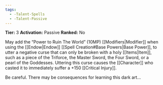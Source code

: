 ```yaml
---
tags:
  - -Talent-Spells
  - -Talent-Passive
---
```

**Tier:** 3
**Activation:** Passive
**Ranked:** No

May add the “Power to Ruin The World” (10MP) [[Modifiers|Modifier]] when using the [[Endow|Endow]] [[Spell Creation#Base Powers|Base Power]], to utter a negative curse that can only be broken with a holy [[Items|Item]], such as a piece of the Triforce, the Master Sword, the Four Sword, or a pearl of the Goddesses. Uttering this curse causes the [[Character]] who casted it to immediately suffer a +150 [[Critical Injury]].

Be careful. There may be consequences for learning this dark art…
